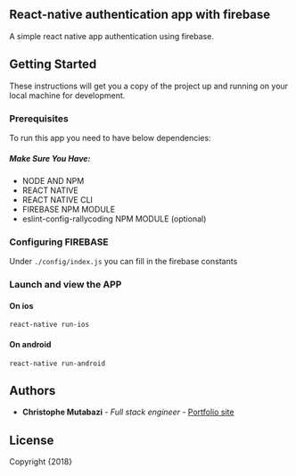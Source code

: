 ## React-native authentication app with firebase

A simple react native app authentication using firebase.

## Getting Started

These instructions will get you a copy of the project up and running on your local machine for development.

### Prerequisites

To run this app you need to have below dependencies:

##### Make Sure You Have:

- NODE AND NPM
- REACT NATIVE
- REACT NATIVE CLI
- FIREBASE NPM MODULE
- eslint-config-rallycoding NPM MODULE (optional)

### Configuring FIREBASE

Under ``` ./config/index.js ``` you can fill in the firebase constants

### Launch and view the APP

#### On ios

```
react-native run-ios
```
#### On android

```
react-native run-android
```

## Authors

* **Christophe Mutabazi** - *Full stack engineer* - [Portfolio site](http://orbit.surge.sh/)

## License
Copyright {2018}
